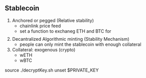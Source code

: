 ## Stablecoin
1. Anchored or pegged (Relative stability)
    - chainlink price feed
    - set a function to exchaneg ETH and BTC for $$$$
2. Decantralized Algorithmic minting (Stability Mechanism)
    - people can only mint the stablecoin with enough collateral
3. Collateral: exogenous (crypto)
    - wETH
    - wBTC







source ./decryptKey.sh
unset $PRIVATE_KEY
